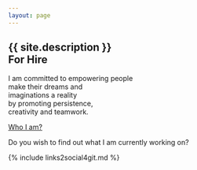 ```yaml
---
layout: page
---
```


<section class="homepage">
  <div class="article__content">
    <!-- <h1>{{ site.description }} <br> <small> For Hire </small> </h1> -->
    <h1>{{ site.description }} <br> For Hire </h1>
    <p>
      I am committed to empowering people <br />
      make their dreams and <br />
      imaginations a reality <br />
      by promoting persistence, <br />
      creativity and teamwork.
    </p>
    <p>
      <a
        class="button-fancy learn-more margin-1-0"
        href="{{ '/about' | relative_url }}">
        <!-- Learn more <span class="material-symbols-outlined font14"> chevron_right </span> -->
        <span class="circle" aria-hidden="true">
          <span class="icon arrow"></span>
        </span>
        <span class="button-text">Who I am?</span>
      </a>
    </p>
  </div>
  <p></p>
  <!-- <a
    href="mailto:drnkwati+web@gmail.com"
    title="Leave a message">
    <span class="material-symbols-outlined font48 fg-gray"> mail </span>
  </a> -->
  <div class="article__content">
    <p>
      Do you wish to find out what I am currently working on?
    </p>
    {% include links2social4git.md %}
  </div>
</section>
